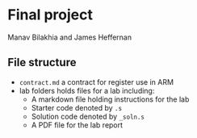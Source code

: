 # Final project
Manav Bilakhia and James Heffernan

## File structure
- `contract.md` a contract for register use in ARM
- lab folders holds files for a lab including:
    - A markdown file holding instructions for the lab
    - Starter code denoted by `.s`
    - Solution code denoted by `_soln.s`
    - A PDF file for the lab report




